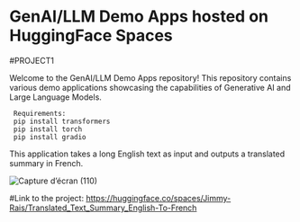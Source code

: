 # GenAI/LLM Demo Apps hosted on HuggingFace Spaces

 #PROJECT1

Welcome to the GenAI/LLM Demo Apps repository! This repository contains various demo applications showcasing the capabilities of Generative AI and Large Language Models.

     Requirements:
     pip install transformers
     pip install torch
     pip install gradio

This application takes a long English text as input and outputs a translated summary in French.

![Capture d’écran (110)](https://github.com/Jimmy-Rais/HuggingFace_Spaces/assets/81222691/383be3f3-ae91-4371-9394-16380eafd645)

#Link to the project: https://huggingface.co/spaces/Jimmy-Rais/Translated_Text_Summary_English-To-French


